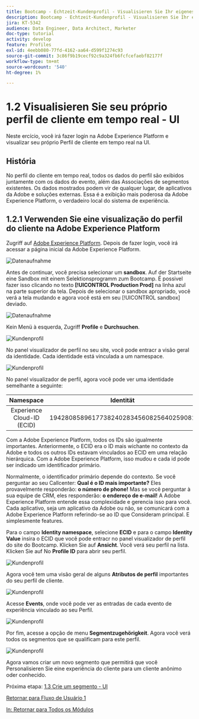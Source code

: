 ```yaml
---
title: Bootcamp - Echtzeit-Kundenprofil - Visualisieren Sie Ihr eigenes Echtzeit-Kundenprofil - Benutzeroberfläche - Brasilien
description: Bootcamp - Echtzeit-Kundenprofil - Visualisieren Sie Ihr eigenes Echtzeit-Kundenprofil - Benutzeroberfläche - Brasilien
jira: KT-5342
audience: Data Engineer, Data Architect, Marketer
doc-type: tutorial
activity: develop
feature: Profiles
exl-id: 4eebb080-77fd-4162-aa64-d599f1274c93
source-git-commit: 3c86f9b19cecf92c9a324fb6fcfcefaebf82177f
workflow-type: tm+mt
source-wordcount: '540'
ht-degree: 1%

---
```


# 1.2 Visualisieren Sie seu próprio perfil de cliente em tempo real - UI

Neste ercício, você irá fazer login na Adobe Experience Platform e visualizar seu próprio Perfil de cliente em tempo real na UI.

## História

No perfil do cliente em tempo real, todos os dados do perfil são exibidos juntamente com os dados do evento, além das Associações de segmentos existentes. Os dados mostrados podem vir de qualquer lugar, de aplicativos da Adobe e soluções externas. Essa é a exibição mais poderosa da Adobe Experience Platform, o verdadeiro local do sistema de experiência.

## 1.2.1 Verwenden Sie eine visualização do perfil do cliente na Adobe Experience Platform

Zugriff auf [Adobe Experience Platform](https://experience.adobe.com/platform). Depois de fazer login, você irá acessar a página inicial da Adobe Experience Platform.

![Datenaufnahme](./images/home.png)

Antes de continuar, você precisa selecionar um **sandbox**. Auf der Startseite eine Sandbox mit einem Selektionsprogramm zum Bootcamp. É possivel fazer isso clicando no texto **[!UICONTROL Production Prod]** na linha azul na parte superior da tela. Depois de selecionar o sandbox apropriado, você verá a tela mudando e agora você está em seu [!UICONTROL sandbox] deviado.

![Datenaufnahme](./images/sb1.png)

Kein Menü à esquerda, Zugriff **Profile** e **Durchsuchen**.

![Kundenprofil](./images/homemenu.png)

No panel visualizador de perfil no seu site, você pode entracr a visão geral da identidade. Cada identidade está vinculada a um namespace.

![Kundenprofil](./images/identities.png)

No panel visualizador de perfil, agora você pode ver uma identidade semelhante a seguinte:

| Namespace | Identität |
|:-------------:| :---------------:|
| Experience Cloud-ID (ECID) | 19428085896177382402834560825640259081 |

Com a Adobe Experience Platform, todos os IDs são igualmente importantes. Anteriormente, o ECID era o ID mais wichante no contexto da Adobe e todos os outros IDs estavam vinculados ao ECID em uma relação hierárquica. Com a Adobe Experience Platform, isso mudou e cada id pode ser indicado um identificador primário.

Normalmente, o identificador primário depende do contexto. Se você perguntar ao seu Callcenter: **Qual é o ID mais importante?** Eles provavelmente responderão: **o número de phone!** Mas se você perguntar à sua equipe de CRM, eles responderão: **o endereço de e-mail!** A Adobe Experience Platform entende essa complexidade e gerencia isso para você. Cada aplicativo, seja um aplicativo da Adobe ou não, se comunicará com a Adobe Experience Platform referindo-se ao ID que Consideram principal. E simplesmente features.

Para o campo **Identity namespace**, selecione **ECID** e para o campo **Identity Value** insira o ECID que você pode entracr no panel visualizador de perfil do site do Bootcamp. Klicken Sie auf **Ansicht**. Você verá seu perfil na lista. Klicken Sie auf No **Profile ID** para abrir seu perfil.

![Kundenprofil](./images/popupecid.png)

Agora você tem uma visão geral de alguns **Atributos de perfil** importantes do seu perfil de cliente.

![Kundenprofil](./images/profile.png)

Acesse **Events**, onde você pode ver as entradas de cada evento de experiência vinculado ao seu Perfil.

![Kundenprofil](./images/profileee.png)

Por fim, acesse a opção de menu **Segmentzugehörigkeit**. Agora você verá todos os segmentos que se qualificam para este perfil.

![Kundenprofil](./images/profileseg.png)

Agora vamos criar um novo segmento que permitirá que você Personalisieren Sie eine experiência do cliente para um cliente anônimo oder conhecido.

Próxima etapa: [1.3 Crie um segmento - UI](./ex3.md)

[Retornar para Fluxo de Usuário 1](./uc1.md)

[In: Retornar para Todos os Módulos](../../overview.md)
